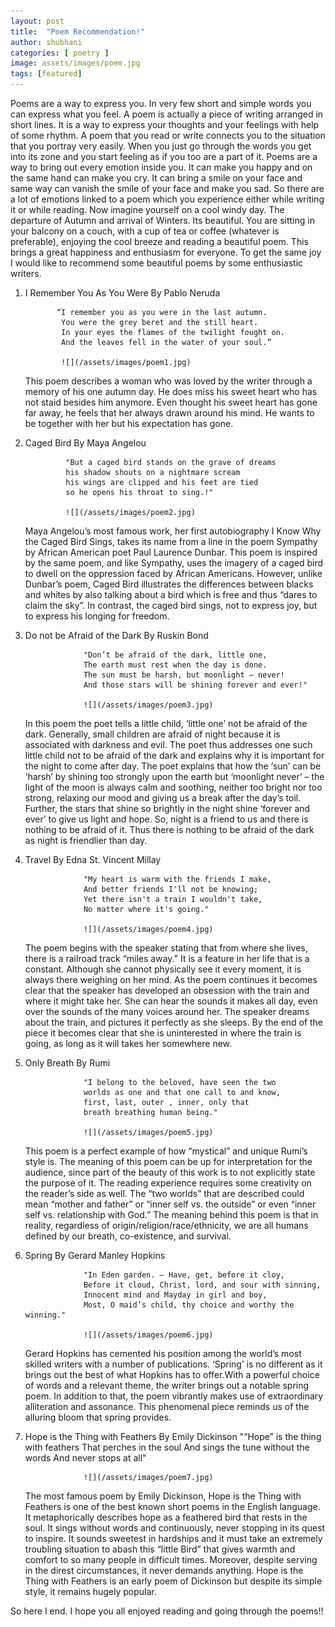 ```yaml
---
layout: post
title:  "Poem Recommendation!"
author: shubhani
categories: [ poetry ]
image: assets/images/poem.jpg
tags: [featured]
---
```


Poems are a way to express you. In very few short and simple words you can express what you feel. A poem is actually a piece of writing arranged in short lines. It is a way to express your thoughts and your feelings with help of some rhythm.
A poem that you read or write connects you to the situation that you portray very easily. When you just go through the words you get into its zone and you start feeling as if you too are a part of it. Poems are a way to bring out every emotion inside you. It can make you happy and on the same hand can make you cry. It can bring a smile on your face and same way can vanish the smile of your face and make you sad. So there are a lot of emotions linked to a poem which you experience either while writing it or while reading.
Now imagine yourself on a cool windy day. The departure of Autumn and arrival of Winters. Its beautiful. You are sitting in your balcony on a couch, with a cup of tea or coffee (whatever is preferable), enjoying the cool breeze and reading a beautiful poem. This brings a great happiness and enthusiasm for everyone. To get the same joy I would like to recommend some beautiful poems by some enthusiastic writers.

1.	I Remember You As You Were
                               By Pablo Neruda
	
               “I remember you as you were in the last autumn.
                You were the grey beret and the still heart.
	            In your eyes the flames of the twilight fought on.
	            And the leaves fell in the water of your soul.”

                ![](/assets/images/poem1.jpg)
    
    This poem describes a woman who was loved by the writer through a memory of his one autumn day. He does miss his sweet heart who has not staid besides him anymore. Even thought his sweet heart has gone far away, he feels that her always drawn around his mind. He wants to be together with her but his expectation has gone.

2. Caged Bird
              By Maya Angelou

                "But a caged bird stands on the grave of dreams
                his shadow shouts on a nightmare scream
                his wings are clipped and his feet are tied
                so he opens his throat to sing.!"

                ![](/assets/images/poem2.jpg)

    Maya Angelou’s most famous work, her first autobiography I Know Why the Caged Bird Sings, takes its name from a line in the poem Sympathy by African American poet Paul Laurence Dunbar. This poem is inspired by the same poem, and like Sympathy, uses the imagery of a caged bird to dwell on the oppression faced by African Americans. However, unlike Dunbar’s poem, Caged Bird illustrates the differences between blacks and whites by also talking about a bird which is free and thus “dares to claim the sky”. In contrast, the caged bird sings, not to express joy, but to express his longing for freedom.

3. Do not be Afraid of the Dark
                                By Ruskin Bond

                    "Don’t be afraid of the dark, little one,
                    The earth must rest when the day is done.
                    The sun must be harsh, but moonlight – never!
                    And those stars will be shining forever and ever!"

                    ![](/assets/images/poem3.jpg)

    In this poem the poet tells a little child, ‘little one’ not be afraid of the dark. Generally, small children are afraid of night because it is associated with darkness and evil. The poet thus addresses one such little child not to be afraid of the dark and explains why it is important for the night to come after day. The poet explains that how the ‘sun’ can be ‘harsh’ by shining too strongly upon the earth but ‘moonlight never’ – the light of the moon is always calm and soothing, neither too bright nor too strong, relaxing our mood and giving us a break after the day’s  toil. Further, the stars that shine so brightly in the night shine ‘forever and ever’ to give us light and hope. So, night is a friend to us and there is nothing to be afraid of it. Thus there is nothing to be afraid of the dark as night is friendlier than day.

4. Travel
          By Edna St. Vincent Millay

                    "My heart is warm with the friends I make, 
                    And better friends I'll not be knowing; 
                    Yet there isn't a train I wouldn't take, 
                    No matter where it's going."

                    ![](/assets/images/poem4.jpg)

    The poem begins with the speaker stating that from where she lives, there is a railroad track “miles away.” It is a feature in her life that is a constant. Although she cannot physically see it every moment, it is always there weighing on her mind. As the poem continues it becomes clear that the speaker has developed an obsession with the train and where it might take her. She can hear the sounds it makes all day, even over the sounds of the many voices around her. The speaker dreams about the train, and pictures it perfectly as she sleeps. By the end of the piece it becomes clear that she is uninterested in where the train is going, as long as it will takes her somewhere new. 
    

5. Only Breath
                By Rumi

                    "I belong to the beloved, have seen the two
                    worlds as one and that one call to and know,
                    first, last, outer , inner, only that
                    breath breathing human being."

                    ![](/assets/images/poem5.jpg)
    
    This poem is a perfect example of how “mystical” and unique Rumi’s style is. The meaning of this poem can be up for interpretation for the audience, since part of the beauty of this work is to not explicitly state the purpose of it. The reading experience requires some creativity on the reader’s side as well. The “two worlds” that are described could mean “mother and father” or “inner self vs. the outside” or even “inner self vs. relationship with God.” The meaning behind this poem is that in reality, regardless of origin/religion/race/ethnicity, we are all humans defined by our breath, co-existence, and survival.

6. Spring 
         By Gerard Manley Hopkins

                    "In Eden garden. – Have, get, before it cloy,
                    Before it cloud, Christ, lord, and sour with sinning,
                    Innocent mind and Mayday in girl and boy,
                    Most, O maid’s child, thy choice and worthy the winning."

                    ![](/assets/images/poem6.jpg)

    Gerard Hopkins has cemented his position among the world’s most skilled writers with a number of publications. ‘Spring’ is no different as it brings out the best of what Hopkins has to offer.With a powerful choice of words and a relevant theme, the writer brings out a notable spring poem. In addition to that, the poem vibrantly makes use of extraordinary alliteration and assonance. This phenomenal piece reminds us of the alluring bloom that spring provides. 

7. Hope is the Thing with Feathers
                                   By Emily Dickinson
                    "“Hope” is the thing with feathers 
                    That perches in the soul
                    And sings the tune without the words 
                    And never stops at all" 

                    ![](/assets/images/poem7.jpg)                   

    The most famous poem by Emily Dickinson, Hope is the Thing with Feathers is one of the best known short poems in the English language. It metaphorically describes hope as a feathered bird that rests in the soul. It sings without words and continuously, never stopping in its quest to inspire. It sounds sweetest in hardships and it must take an extremely troubling situation to abash this “little Bird” that gives warmth and comfort to so many people in difficult times. Moreover, despite serving in the direst circumstances, it never demands anything. Hope is the Thing with Feathers is an early poem of Dickinson but despite its simple style, it remains hugely popular.

So here I end. I hope you all enjoyed reading and going through the poems!!